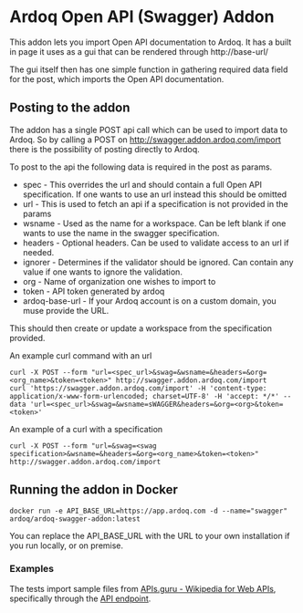 # Ardoq Open API (Swagger) Addon
This addon lets you import Open API documentation to Ardoq. It has a built in page it uses as a gui that can be rendered through http://base-url/

The gui itself then has one simple function in gathering required data field for the post, which imports the Open API documentation.

## Posting to the addon

The addon has a single POST api call which can be used to import data to Ardoq. So by calling a POST on http://swagger.addon.ardoq.com/import there is the possibility of posting directly to Ardoq.

To post to the api the following data is required in the post as params.

* spec - This overrides the url and should contain a full Open API specification. If one wants to use an url instead this should be omitted
* url - This is used to fetch an api if a specification is not provided in the params
* wsname - Used as the name for a workspace. Can be left blank if one wants to use the name in the swagger specification.
* headers - Optional headers. Can be used to validate access to an url if needed.
* ignorer - Determines if the validator should be ignored. Can contain any value if one wants to ignore the validation.
* org - Name of organization one wishes to import to
* token - API token generated by ardoq
* ardoq-base-url - If your Ardoq account is on a custom domain, you muse provide the URL.

This should then create or update a workspace from the specification provided.

An example curl command with an url

```
curl -X POST --form "url=<spec_url>&swag=&wsname=&headers=&org=<org_name>&token=<token>" http://swagger.addon.ardoq.com/import
curl 'https://swagger.addon.ardoq.com/import' -H 'content-type: application/x-www-form-urlencoded; charset=UTF-8' -H 'accept: */*' --data 'url=<spec_url>&swag=&wsname=sWAGGER&headers=&org=<org>&token=<token>'
```

An example of a curl with a specification

```
curl -X POST --form "url=&swag=<swag specification>&wsname=&headers=&org=<org_name>&token=<token>" http://swagger.addon.ardoq.com/import
```

## Running the addon in Docker

```
docker run -e API_BASE_URL=https://app.ardoq.com -d --name="swagger" ardoq/ardoq-swagger-addon:latest
```

You can replace the API_BASE_URL with the URL to your own installation if you run locally, or on premise.  


### Examples

The tests import sample files from [APIs.guru - Wikipedia for Web APIs](https://APIs.guru), specifically through the [API endpoint](https://github.com/APIs-guru/api-models/blob/master/API.md).

